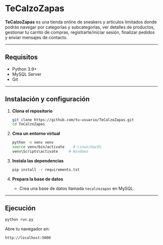 # TeCalzoZapas

**TeCalzoZapas** es una tienda online de sneakers y artículos limitados donde podrás navegar por categorías y subcategorías, ver detalles de productos, gestionar tu carrito de compras, registrarte/iniciar sesión, finalizar pedidos y enviar mensajes de contacto.

---

## Requisitos

- Python 3.9+  
- MySQL Server  
- Git  

---

## Instalación y configuración

1. **Clona el repositorio**  
   ```bash
   git clone https://github.com/tu-usuario/TeCalzoZapas.git
   cd TeCalzoZapas
   ```

2. **Crea un entorno virtual**  
   ```bash
   python -m venv venv
   source venv/bin/activate    # Linux/macOS
   venv\Scripts\activate     # Windows
   ```

3. **Instala las dependencias**  
   ```bash
   pip install -r requirements.txt
   ```

4. **Prepara la base de datos**  
   - Crea una base de datos llamada `tecalzozapas` en MySQL.  

---

## Ejecución

```bash
python run.py
```

Abre tu navegador en:  
```
http://localhost:5000
```

